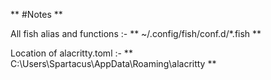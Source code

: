 **                       #Notes **

All fish alias and functions :- ** ~/.config/fish/conf.d/*.fish **

Location of alacritty.toml :- ** C:\Users\Spartacus\AppData\Roaming\alacritty **

 